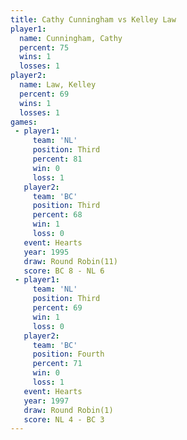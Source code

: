 ```yaml
---
title: Cathy Cunningham vs Kelley Law
player1:                 
  name: Cunningham, Cathy
  percent: 75            
  wins: 1                
  losses: 1              
player2:                 
  name: Law, Kelley      
  percent: 69            
  wins: 1                
  losses: 1              
games:
 - player1:         
     team: 'NL'     
     position: Third
     percent: 81    
     win: 0         
     loss: 1        
   player2:         
     team: 'BC'     
     position: Third
     percent: 68    
     win: 1         
     loss: 0        
   event: Hearts        
   year: 1995           
   draw: Round Robin(11)
   score: BC 8 - NL 6   
 - player1:         
     team: 'NL'     
     position: Third
     percent: 69    
     win: 1         
     loss: 0        
   player2:          
     team: 'BC'      
     position: Fourth
     percent: 71     
     win: 0          
     loss: 1         
   event: Hearts       
   year: 1997          
   draw: Round Robin(1)
   score: NL 4 - BC 3  
---
```

